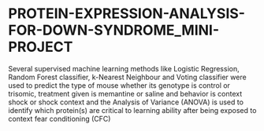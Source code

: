 # PROTEIN-EXPRESSION-ANALYSIS-FOR-DOWN-SYNDROME_MINI-PROJECT
Several supervised machine learning methods like Logistic Regression, Random Forest classifier, k-Nearest Neighbour and Voting classifier were used to predict the type of mouse whether its genotype is control or trisomic, treatment given is memantine or saline and behavior is context shock or shock context and the Analysis of Variance (ANOVA) is used to identify which protein(s) are critical to learning ability after being exposed to context fear conditioning (CFC)
